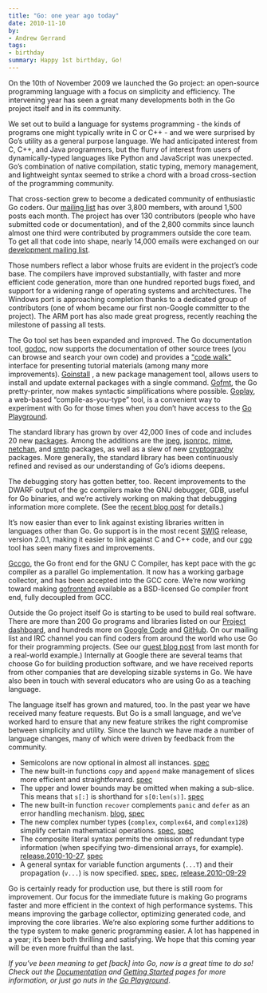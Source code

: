 ```yaml
---
title: "Go: one year ago today"
date: 2010-11-10
by:
- Andrew Gerrand
tags:
- birthday
summary: Happy 1st birthday, Go!
---
```



On the 10th of November 2009 we launched the Go project:
an open-source programming language with a focus on simplicity and efficiency.
The intervening year has seen a great many developments both in the Go project
itself and in its community.

We set out to build a language for systems programming - the kinds of programs
one might typically write in C or C++ - and we were surprised by Go’s
utility as a general purpose language.
We had anticipated interest from C, C++, and Java programmers,
but the flurry of interest from users of dynamically-typed languages like
Python and JavaScript was unexpected.
Go’s combination of native compilation,
static typing, memory management, and lightweight syntax seemed to strike
a chord with a broad cross-section of the programming community.

That cross-section grew to become a dedicated community of enthusiastic Go coders.
Our [mailing list](http://groups.google.com/group/golang-nuts) has over 3,800 members,
with around 1,500 posts each month.
The project has over 130 contributors
(people who have submitted code or documentation),
and of the 2,800 commits since launch almost one third were contributed
by programmers outside the core team.
To get all that code into shape, nearly 14,000 emails were exchanged on
our [development mailing list](http://groups.google.com/group/golang-dev).

Those numbers reflect a labor whose fruits are evident in the project’s code base.
The compilers have improved substantially,
with faster and more efficient code generation,
more than one hundred reported bugs fixed,
and support for a widening range of operating systems and architectures.
The Windows port is approaching completion thanks to a dedicated group of
contributors (one of whom became our first non-Google committer to the project).
The ARM port has also made great progress,
recently reaching the milestone of passing all tests.

The Go tool set has been expanded and improved.
The Go documentation tool, [godoc](/cmd/godoc/),
now supports the documentation of other source trees (you can browse and
search your own code) and provides a ["code walk"](/doc/codewalk/)
interface for presenting tutorial materials (among many more improvements).
[Goinstall](/cmd/goinstall/) ,
a new package management tool, allows users to install and update external
packages with a single command.
[Gofmt](/cmd/gofmt/),
the Go pretty-printer, now makes syntactic simplifications where possible.
[Goplay](/misc/goplay/),
a web-based “compile-as-you-type” tool,
is a convenient way to experiment with Go for those times when you don’t
have access to the [Go Playground](/doc/play/).

The standard library has grown by over 42,000 lines of code and includes
20 new [packages](/pkg/).
Among the additions are the [jpeg](/pkg/image/jpeg/),
[jsonrpc](/pkg/rpc/jsonrpc/),
[mime](/pkg/mime/), [netchan](/pkg/netchan/),
and [smtp](/pkg/smtp/) packages,
as well as a slew of new [cryptography](/pkg/crypto/) packages.
More generally, the standard library has been continuously refined and revised
as our understanding of Go’s idioms deepens.

The debugging story has gotten better, too.
Recent improvements to the DWARF output of the gc compilers make the GNU debugger,
GDB, useful for Go binaries, and we’re actively working on making that
debugging information more complete.
(See the [ recent blog post](/blog/2010/11/debugging-go-code-status-report.html) for details.)

It’s now easier than ever to link against existing libraries written in
languages other than Go.
Go support is in the most recent [SWIG](http://www.swig.org/) release,
version 2.0.1, making it easier to link against C and C++ code,
and our [cgo](/cmd/cgo/) tool has seen many fixes and improvements.

[Gccgo](/doc/install/gccgo),
the Go front end for the GNU C Compiler, has kept pace with the gc compiler
as a parallel Go implementation.
It now has a working garbage collector, and has been accepted into the GCC core.
We’re now working toward making [gofrontend](http://code.google.com/p/gofrontend/)
available as a BSD-licensed Go compiler front end,
fully decoupled from GCC.

Outside the Go project itself Go is starting to be used to build real software.
There are more than 200 Go programs and libraries listed on our [Project dashboard](http://godashboard.appspot.com/project),
and hundreds more on [Google Code](http://code.google.com/hosting/search?q=label:Go)
and [GitHub](https://github.com/search?q=language:Go).
On our mailing list and IRC channel you can find coders from around the
world who use Go for their programming projects.
(See our [guest blog post](/blog/2010/10/real-go-projects-smarttwitter-and-webgo.html)
from last month for a real-world example.) Internally at Google there are
several teams that choose Go for building production software,
and we have received reports from other companies that are developing sizable systems in Go.
We have also been in touch with several educators who are using Go as a teaching language.

The language itself has grown and matured, too.
In the past year we have received many feature requests.
But Go is a small language, and we’ve worked hard to ensure that any new
feature strikes the right compromise between simplicity and utility.
Since the launch we have made a number of language changes,
many of which were driven by feedback from the community.

  - Semicolons are now optional in almost all instances. [spec](/doc/go_spec.html#Semicolons)
  - The new built-in functions `copy` and `append` make management of slices
    more efficient and straightforward.
    [spec](/doc/go_spec.html#Appending_and_copying_slices)
  - The upper and lower bounds may be omitted when making a sub-slice.
    This means that `s[:]` is shorthand for `s[0:len(s)]`.
    [spec](/doc/go_spec.html#Slices)
  - The new built-in function `recover` complements `panic` and `defer` as
    an error handling mechanism.
    [blog](/blog/2010/08/defer-panic-and-recover.html),
    [spec](/doc/go_spec.html#Handling_panics)
  - The new complex number types (`complex`,
    `complex64`, and `complex128`) simplify certain mathematical operations.
    [spec](/doc/go_spec.html#Complex_numbers),
    [spec](/doc/go_spec.html#Imaginary_literals)
  - The composite literal syntax permits the omission of redundant type information
    (when specifying two-dimensional arrays, for example).
    [release.2010-10-27](/doc/devel/release.html#2010-10-27),
    [spec](/doc/go_spec.html#Composite_literals)
  - A general syntax for variable function arguments (`...T`) and their propagation
    (`v...`) is now specified.
    [spec](/doc/go_spec.html#Function_Types),
    [ spec](/doc/go_spec.html#Passing_arguments_to_..._parameters),
    [release.2010-09-29](/doc/devel/release.html#2010-09-29)

Go is certainly ready for production use,
but there is still room for improvement.
Our focus for the immediate future is making Go programs faster and more
efficient in the context of high performance systems.
This means improving the garbage collector,
optimizing generated code, and improving the core libraries.
We’re also exploring some further additions to the type system to make
generic programming easier.
A lot has happened in a year; it’s been both thrilling and satisfying.
We hope that this coming year will be even more fruitful than the last.

_If you’ve been meaning to get [back] into Go, now is a great time to do so! Check out the_
[_Documentation_](/doc/docs.html) _and_ [_Getting Started_](/doc/install.html)
_pages for more information, or just go nuts in the_ [_Go Playground_](/doc/play/).
